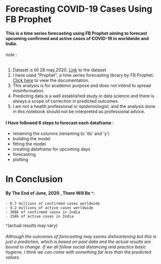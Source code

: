 # Forecasting COVID-19 Cases Using FB Prophet

#### This is a time series forecasting using FB Prophet aiming to forecast upcoming confirmed and active cases of COVID-19 in worldwide and India.
 
###### note :  
1. Dataset is till 28 may,2020. [Link](https://www.kaggle.com/sudalairajkumar/novel-corona-virus-2019-dataset/ "kaggle.com") to the dataset
2. I have used "Prophet", a time series forecasting library by FB Prophet. [Click here](https://facebook.github.io/prophet/docs/quick_start.html "FB Prophet") to view the documentation.
3. This analysis is for academic purpose and does not intend to spread misinformation. 
4. Predicting data is a well established study in data science and there is always a scope of correction in predicted outcomes.
5. I am not a health professional or epidemiologist, and the analysis done in this notebook should not be interpreted as professional advice. 


#### I Have followed 6 steps to forecast each dataframe :
-  renaming the columns (renaming to 'ds' and 'y')
- building the model
- fitting the model
- creating dataframe for upcoming days
- forecasting
- plotting 

# In Conclusion 
#### By The End of June, 2020 , There Will Be ^:
    - 8.7 millions of confirmed cases worldwide
    - 4.2 millions of active cases worldwide
    - 308k of confirmed cases in India
    - 158k of active cases in India
    
  ^(actual results may vary)
  
###### Although the outcomes of forecasting may seems disheartening but this is just a prediction, which is based on past data and the actual results are bound to change. If we all follow social distancing and practice basic hygiene, I think we can come with something  far less than the predicted values. 
